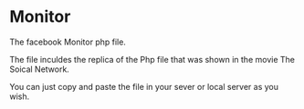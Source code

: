 # Monitor
The facebook Monitor php file. 

The file inculdes the replica of the Php file that was shown in the movie The Soical Network.

You can just copy and paste the file in your sever or local server as you wish.



